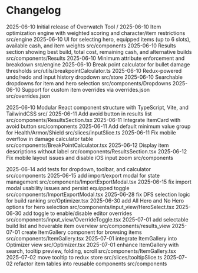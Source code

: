 # Changelog

2025-06-10 Initial release of Overwatch Tool /
2025-06-10 Item optimization engine with weighted scoring and character/item restrictions src/engine
2025-06-10 UI for selecting hero, equipped items (up to 6 slots), available cash, and item weights src/components
2025-06-10 Results section showing best build, total cost, remaining cash, and alternative builds src/components/Results
2025-06-10 Minimum attribute enforcement and breakdown src/engine
2025-06-10 Break point calculator for bullet damage thresholds src/utils/breakpointCalculator.ts
2025-06-10 Redux-powered undo/redo and input history dropdown src/store
2025-06-10 Searchable dropdowns for item and hero selection src/components/Dropdowns
2025-06-10 Support for custom item overrides via overrides.json src/overrides.json

2025-06-10 Modular React component structure with TypeScript, Vite, and TailwindCSS src/
2025-06-11 Add avoid button in results list src/components/ResultsSection.tsx
2025-06-11 Integrate ItemCard with avoid button src/components
2025-06-11 Add default minimum value group for Health/Armor/Shield src/slices/inputSlice.ts
2025-06-11 Fix mobile overflow in damage calculator table src/components/BreakPointCalculator.tsx
2025-06-12 Display item descriptions without label src/components/ResultsSection.tsx
2025-06-12 Fix mobile layout issues and disable iOS input zoom src/components

2025-06-14  add tests for dropdown, toolbar, and calculator  src/components
2025-06-15  add import/export modal for state management  src/components/ImportExportModal.tsx
2025-06-15  fix import modal usability issues and persist equipped toggle  src/components/ImportExportModal.tsx
2025-06-28  fix DFS selection logic for build ranking  src/Optimizer.tsx
2025-06-30  add All Hero and No Hero options for hero selection  src/components/input_view/HeroSelect.tsx
2025-06-30  add toggle to enable/disable editor overrides  src/components/input_view/OverrideToggle.tsx
2025-07-01  add selectable build list and hoverable item overview  src/components/results_view
2025-07-01  create ItemGallery component for browsing items  src/components/ItemGallery.tsx
2025-07-01  integrate ItemGallery into Optimizer view  src/Optimizer.tsx
2025-07-01  enhance ItemGallery with search, tooltip preview, folding, scroll  src/components/ItemGallery.tsx
2025-07-02  move tooltip to redux store  src/slices/tooltipSlice.ts
2025-07-02  refactor item tables into reusable components  src/components
